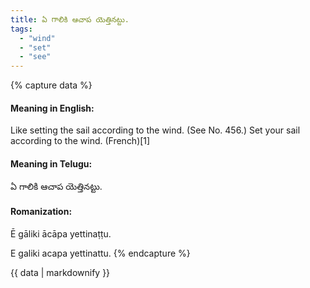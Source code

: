 ```yaml
---
title: ఏ గాలికి ఆచాప యెత్తినట్టు.
tags:
  - "wind"
  - "set"
  - "see"
---
```


{% capture data %}
#### Meaning in English:
Like setting the sail according to the wind.
(See No. 456.)
Set your sail according to the wind. (French)[1]

#### Meaning in Telugu:
ఏ గాలికి ఆచాప యెత్తినట్టు.

#### Romanization:
Ē gāliki ācāpa yettinaṭṭu.

E galiki acapa yettinattu.
{% endcapture %}

{{ data | markdownify }}


